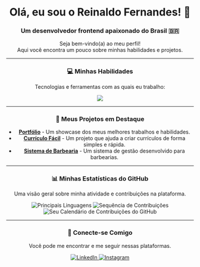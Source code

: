 <div align="center">

# Olá, eu sou o Reinaldo Fernandes! 👋

### Um desenvolvedor frontend apaixonado do Brasil 🇧🇷

<p>
  Seja bem-vindo(a) ao meu perfil! <br>
  Aqui você encontra um pouco sobre minhas habilidades e projetos.
</p>

---

### 💻 Minhas Habilidades

<p>
  Tecnologias e ferramentas com as quais eu trabalho:
</p>

<div align="center">
  <img src="https://skillicons.dev/icons?i=html,css,javascript,react,nextjs,nodejs,python,firebase,mysql,dotnet,git" />
</div>

---

### 🚀 Meus Projetos em Destaque

- [**Portfólio**](https://reinaldo-portifolio.vercel.app/) - Um showcase dos meus melhores trabalhos e habilidades.
- [**Currículo Fácil**](https://curriculo-facil.vercel.app/) - Um projeto que ajuda a criar currículos de forma simples e rápida.
- [**Sistema de Barbearia**](https://reinaldo-fernandes.github.io/sistema-barbearia/) - Um sistema de gestão desenvolvido para barbearias.

---

### 📊 Minhas Estatísticas do GitHub

<p>
  Uma visão geral sobre minha atividade e contribuições na plataforma.
</p>

<div align="center">
  <img src="https://github-readme-stats.vercel.app/api/top-langs?username=reinaldo-fernandes&show_icons=true&locale=en&layout=compact" alt="Principais Linguagens" />
  <img src="https://github-readme-streak-stats.herokuapp.com/?user=reinaldo-fernandes" alt="Sequência de Contribuições" />
  <br/>
  <img src="https://github-contributions-api.jogruber.de/v4/Reinaldo-Fernandes.svg?theme=dark" alt="Seu Calendário de Contribuições do GitHub" />
</div>

---

### 🤝 Conecte-se Comigo

<p>
  Você pode me encontrar e me seguir nessas plataformas.
</p>

<p align="center">
  <a href="https://www.linkedin.com/in/reinaldo-fernandes-19a9431ba/" target="_blank">
    <img src="https://img.shields.io/badge/LinkedIn-0077B5?style=for-the-badge&logo=linkedin&logoColor=white" alt="LinkedIn" />
  </a>
  <a href="https://www.instagram.com/reinaldo.f.menezes/" target="_blank">
    <img src="https://img.shields.io/badge/Instagram-E4405F?style=for-the-badge&logo=instagram&logoColor=white" alt="Instagram" />
  </a>
</p>

</div>
